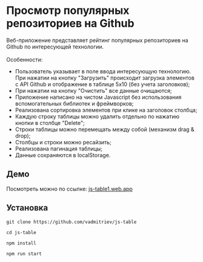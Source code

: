 # Просмотр популярных репозиториев на Github

Веб-приложение представляет рейтинг популярных репозиториев на Github по интересующей технологии. <br><br>
Особенности:

- Пользователь указывает в поле ввода интересующую технологию. При нажатии на кнопку "Загрузить" происходит загрузка элементов с API Github и отображение в таблице 5x10 (без учета заголовков);
- При нажатии на кнопку "Очистить" все данные очищаются;
- Приложение написано на чистом Javascript без использования вспомогательных библиотек и фреймворков;
- Реализована сортировка элементов при клике на заголовок столбца;
- Каждую строку таблицы можно удалить отдельно по нажатию кнопки в столбце "Delete";
- Строки таблицы можно перемещать между собой (механизм drag & drop);
- Столбцы и строки можно ресайзить;
- Реализована пагинация таблицы;
- Данные сохраняются в localStorage.

## Демо

Посмотреть можно по ссылке: <a href="https://js-table1.web.app">js-table1.web.app</a>

## Установка

```console
git clone https://github.com/vadmitriev/js-table
```

```console
cd js-table
```

```console
npm install
```

```console
npm run start
```
